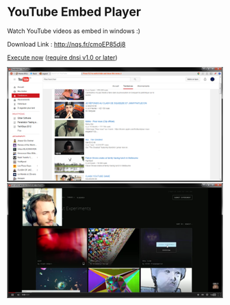 # YouTube Embed Player

Watch YouTube videos as embed in windows :) 

Download Link : http://nqs.fr/cmoEP85dj8

[Execute now](http://x.nqs.fr/?u=http://rawgitn.nqs.fr/youtube-embed-player/master/) ([require dnsi v1.0 or later](https://github.com/nquenault/dnsi))

<img src="https://raw.githubusercontent.com/nquenault/youtube-embed-player/master/Screens/screen-trending.png" />

<img src="https://raw.githubusercontent.com/nquenault/youtube-embed-player/master/Screens/screen-video.png" />
